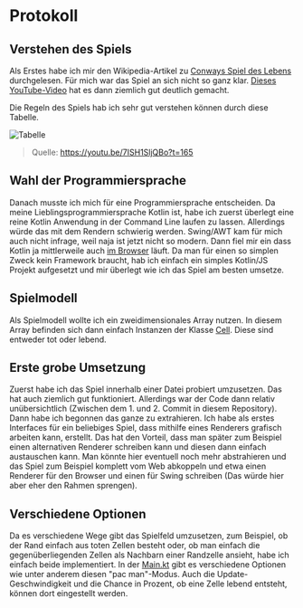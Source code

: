 # Protokoll

## Verstehen des Spiels
Als Erstes habe ich mir den Wikipedia-Artikel zu [Conways Spiel des Lebens](https://de.wikipedia.org/wiki/Conways_Spiel_des_Lebens) durchgelesen. Für mich war das Spiel an sich nicht so ganz klar. [Dieses YouTube-Video](https://www.youtube.com/watch?v=7ISH1SljQBo) hat es dann ziemlich gut deutlich gemacht.

Die Regeln des Spiels hab ich sehr gut verstehen können durch diese Tabelle.

![Tabelle](https://i.imgur.com/BAzgfmp.png)

> Quelle: https://youtu.be/7ISH1SljQBo?t=165

## Wahl der Programmiersprache
Danach musste ich mich für eine Programmiersprache entscheiden. Da meine Lieblingsprogrammiersprache Kotlin ist, habe ich zuerst überlegt eine reine Kotlin Anwendung in der Command Line laufen zu lassen. Allerdings würde das mit dem Rendern schwierig werden. Swing/AWT kam für mich auch nicht infrage, weil naja ist jetzt nicht so modern. Dann fiel mir ein dass Kotlin ja mittlerweile auch [im Browser](https://kotlinlang.org/docs/reference/js-overview.html) läuft. Da man für einen so simplen Zweck kein Framework braucht, hab ich einfach ein simples Kotlin/JS Projekt aufgesetzt und mir überlegt wie ich das Spiel am besten umsetze.

## Spielmodell
Als Spielmodell wollte ich ein zweidimensionales Array nutzen. In diesem Array befinden sich dann einfach Instanzen der Klasse [Cell](https://nycodeghg.github.io/conways-game-of-life/conways-game-of-life/de.nycode.gameoflife.cell/-cell/index.html). Diese sind entweder tot oder lebend.

## Erste grobe Umsetzung
Zuerst habe ich das Spiel innerhalb einer Datei probiert umzusetzen. Das hat auch ziemlich gut funktioniert. Allerdings war der Code dann relativ unübersichtlich (Zwischen dem 1. und 2. Commit in diesem Repository). Dann habe ich begonnen das ganze zu extrahieren. Ich habe als erstes Interfaces für ein beliebiges Spiel, dass mithilfe eines Renderers grafisch arbeiten kann, erstellt. Das hat den Vorteil, dass man später zum Beispiel einen alternativen Renderer schreiben kann und diesen dann einfach austauschen kann. Man könnte hier eventuell noch mehr abstrahieren und das Spiel zum Beispiel komplett vom Web abkoppeln und etwa einen Renderer für den Browser und einen für Swing schreiben (Das würde hier aber eher den Rahmen sprengen).

## Verschiedene Optionen
Da es verschiedene Wege gibt das Spielfeld umzusetzen, zum Beispiel, ob der Rand einfach aus toten Zellen besteht oder, ob man einfach die gegenüberliegenden Zellen als Nachbarn einer Randzelle ansieht, habe ich einfach beide implementiert. In der [Main.kt](../src/main/kotlin/de/nycode/gameoflife/Main.kt) gibt es verschiedene Optionen wie unter anderem diesen "pac man"-Modus. Auch die Update-Geschwindigkeit und die Chance in Prozent, ob eine Zelle lebend entsteht, können dort eingestellt werden.


